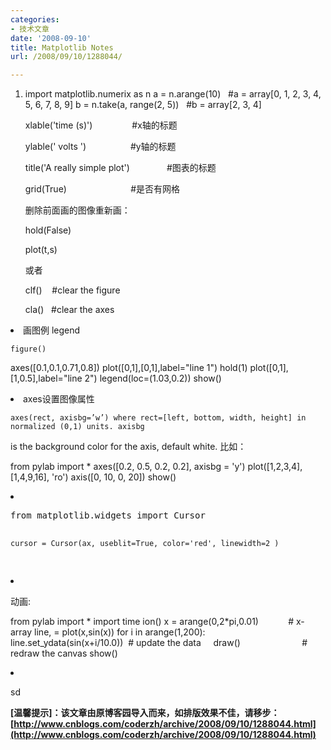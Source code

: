 ```yaml
---
categories:
- 技术文章
date: '2008-09-10'
title: Matplotlib Notes
url: /2008/09/10/1288044/

---
```



1.  import matplotlib.numerix as n
    a = n.arange(10)&nbsp;&nbsp; #a = array[0, 1, 2, 3, 4, 5, 6, 7, 8, 9]
b = n.take(a, range(2, 5))&nbsp;&nbsp; #b = array[2, 3, 4]

    xlable('time (s)')&nbsp;&nbsp;&nbsp;&nbsp;&nbsp;&nbsp;&nbsp;&nbsp;&nbsp;&nbsp;&nbsp;&nbsp;&nbsp;&nbsp;&nbsp; #x轴的标题

    ylable(' volts ')&nbsp;&nbsp;&nbsp;&nbsp;&nbsp;&nbsp;&nbsp;&nbsp;&nbsp;&nbsp;&nbsp;&nbsp;&nbsp;&nbsp;&nbsp;&nbsp;&nbsp; #y轴的标题

    title('A really simple plot')&nbsp;&nbsp;&nbsp;&nbsp;&nbsp;&nbsp;&nbsp;&nbsp;&nbsp;&nbsp;&nbsp;&nbsp;&nbsp;&nbsp; #图表的标题

    grid(True)&nbsp;&nbsp;&nbsp;&nbsp;&nbsp;&nbsp;&nbsp;&nbsp;&nbsp;&nbsp;&nbsp;&nbsp;&nbsp;&nbsp;&nbsp;&nbsp;&nbsp;&nbsp;&nbsp;&nbsp;&nbsp;&nbsp;&nbsp;&nbsp;&nbsp; #是否有网格

    删除前面画的图像重新画：

    hold(False)

    plot(t,s)

    或者

    clf()&nbsp;&nbsp;&nbsp; #clear the figure

    cla()&nbsp;&nbsp; #clear the axes
 <li>
    画图例 legend

    figure()
axes([0.1,0.1,0.71,0.8])
plot([0,1],[0,1],label="line 1")
hold(1)
plot([0,1],[1,0.5],label="line 2")
legend(loc=(1.03,0.2))
show()
 <li>
    axes设置图像属性

    axes(rect, axisbg=’w’) where rect=[left, bottom, width, height] in normalized (0,1) units. axisbg
is the background color for the axis, default white.
比如：  <p>from pylab import *
axes([0.2, 0.5, 0.2, 0.2], axisbg = 'y')
plot([1,2,3,4], [1,4,9,16], 'ro')
axis([0, 10, 0, 20])
show()
 <li><pre>from matplotlib.widgets import Cursor

    cursor = Cursor(ax, useblit=True, color='red', linewidth=2 )
</pre>
<li>

动画:

from pylab import *
import time
ion()
x = arange(0,2*pi,0.01)&nbsp;&nbsp;&nbsp;&nbsp;&nbsp;&nbsp;&nbsp;&nbsp;&nbsp;&nbsp;&nbsp; # x-array
line, = plot(x,sin(x))
for i in arange(1,200):
&nbsp;&nbsp;&nbsp; line.set_ydata(sin(x+i/10.0))&nbsp; # update the data
&nbsp;&nbsp;&nbsp; draw()&nbsp;&nbsp;&nbsp;&nbsp;&nbsp;&nbsp;&nbsp;&nbsp;&nbsp;&nbsp;&nbsp;&nbsp;&nbsp;&nbsp;&nbsp;&nbsp;&nbsp;&nbsp;&nbsp;&nbsp;&nbsp;&nbsp;&nbsp;&nbsp; # redraw the canvas
show()

<li>

sd

**[温馨提示]：该文章由原博客园导入而来，如排版效果不佳，请移步：[http://www.cnblogs.com/coderzh/archive/2008/09/10/1288044.html](http://www.cnblogs.com/coderzh/archive/2008/09/10/1288044.html)**